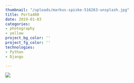 ```yaml
---
thumbnail: "/uploads/markus-spiske-516263-unsplash.jpg"
title: Porta400
date: 2019-01-03
categories:
- photography
- yellow
project_bg_color: ''
project_fg_color: ''
technologies:
- Python
- Django

---
```

![](/uploads/markus-spiske-516263-unsplash.jpg)